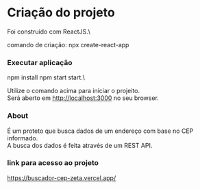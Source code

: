 # Criação do projeto

Foi construido com ReactJS.\

comando de criação: npx create-react-app

### Executar aplicação
npm install npm start start.\

Utilize o comando acima para iniciar o projeito.\
Será aberto em [http://localhost:3000](http://localhost:3000) no seu browser.

### About

É um proteto que busca dados de um endereço com base no CEP informado.\
A busca dos dados é feita através de um REST API.

### link para acesso ao projeto

https://buscador-cep-zeta.vercel.app/
